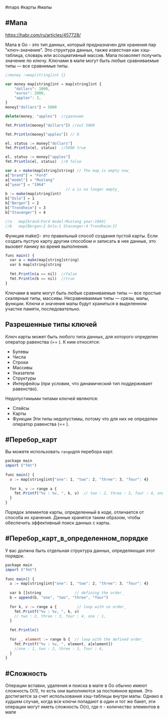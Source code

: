 #maps #карты #мапы
## #Мапа

https://habr.com/ru/articles/457728/

Мапа в Go - это тип данных, который предназначен для хранения пар "ключ-значение". Это структура данных, также известная как хэш-таблица, словарь или ассоциативный массив. Мапа позволяет получить значение по ключу. Ключами в мапе могут быть любые сравниваемые типы — все сравнимые типы.
```jsx
//money :=map[string]int {}

var money map[string]int = map[string]int {
	"dollars": 1000,
	"euros": 2000,
	"apples": 3,
}
money["dollars"] = 5000

delete(money, "apples")  //удаление

fmt.Println(money["dollars"]) //out 5000

fmt.Println(money["apples"]) // 0

el, status := money["dollars"]  
fmt.Println(el, status)  //5000 true

el, status := money["apples"]  
fmt.Println(el, status)  //0 false

```

```jsx
var a = make(map[string]string) // The map is empty now_  
a["brand"] = "Ford"  
a["model"] = "Mustang"  
a["year"] = "1964"  
                           // a is no longer empty_  
b := make(map[string]int)  
b["Oslo"] = 1  
b["Bergen"] = 2  
b["Trondheim"] = 3  
b["Stavanger"] = 4

//a   map[brand:Ford model:Mustang year:1964]  
//b   map[Bergen:2 Oslo:1 Stavanger:4 Trondheim:3]
```
Функция make()- это правильный способ создания пустой карты. Если создать пустую карту другим способом и записать в нее данные, это вызовет панику во время выполнения.

```jsx
func main() {  
  var a = make(map[string]string)  
  var b map[string]string  
  
  fmt.Println(a == nil)  //false
  fmt.Println(b == nil)  //true
}
```

Ключами в мапе могут быть любые сравниваемые типы — все простые скалярные типы, массивы. Несравниваемые типы — срезы, мапы, функции. Ключи и значения мапы будут храниться в выделенном участке памяти, последовательно.
## Разрешенные типы ключей

Ключ карты может быть любого типа данных, для которого определен оператор равенства (== ). К ним относятся:
- Булевы
- Числа
- Строки
- Массивы
- Указатели
- Структуры
- Интерфейсы (при условии, что динамический тип поддерживает равенство).

Недопустимыми типами ключей являются:
- Слайсы
- Карты
- Функции
Эти типы недопустимы, потому что для них не определен оператор равенства (== ).

## #Перебор_карт

Вы можете использовать `range`для перебора карт.
```jsx
package main  
import ("fmt")  
  
func main() {  
  a := map[string]int{"one": 1, "two": 2, "three": 3, "four": 4}  
  
  for k, v := range a {  
    fmt.Printf("%v : %v, ", k, v)  // two : 2, three : 3, four : 4, one : 1,
  }  
}
```
Порядок элементов карты, определенный в коде, отличается от способа их хранения. Данные хранятся таким образом, чтобы обеспечить эффективный поиск данных с карты.

## #Перебор_карт_в_определенном_порядке

У вас должна быть отдельная структура данных, определяющая этот порядок.

```jsx
package main  
import ("fmt")  
  
func main() {  
  a := map[string]int{"one": 1, "two": 2, "three": 3, "four": 4}  
  
  var b []string               // defining the order_  
  b = append(b, "one", "two", "three", "four")  
  
  for k, v := range a {         // loop with no order_  
    fmt.Printf("%v : %v, ", k, v)  
    // two : 2, three : 3, four : 4, one : 1,
  }  
  
  fmt.Println()  
  
  for _, element := range b {  // loop with the defined order_  
    fmt.Printf("%v : %v, ", element, a[element])
    //one : 1, two : 2, three : 3, four : 4,
  }  
}
```

## #Сложность

Операции вставки, удаления и поиска в мапе в Go обычно имеют сложность O(1), то есть они выполняются за постоянное время. Это достигается за счет использования хэш-таблицы внутри мапы. Однако в худшем случае, когда все ключи попадают в один и тот же бакет, эти операции могут иметь сложность O(n), где n - количество элементов в мапе